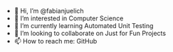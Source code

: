 - 👋 Hi, I’m @fabianjuelich
- 👀 I’m interested in Computer Science
- 🌱 I’m currently learning Automated Unit Testing
- 💞️ I’m looking to collaborate on Just for Fun Projects
- 📫 How to reach me: GitHub

<!---
fabianjuelich/fabianjuelich is a ✨ special ✨ repository because its `README.md` (this file) appears on your GitHub profile.
You can click the Preview link to take a look at your changes.
--->
